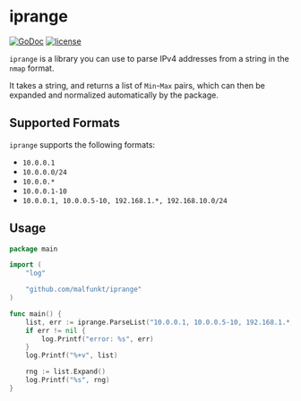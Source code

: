 # iprange

[![GoDoc](https://godoc.org/github.com/malfunkt/iprange?status.svg)](https://godoc.org/github.com/malfunkt/iprange)
[![license](https://img.shields.io/github/license/mashape/apistatus.svg)]()

`iprange` is a library you can use to parse IPv4 addresses from a string in the `nmap` format.

It takes a string, and returns a list of `Min`-`Max` pairs, which can then be expanded and normalized automatically by the package.

## Supported Formats

`iprange` supports the following formats:

* `10.0.0.1`
* `10.0.0.0/24`
* `10.0.0.*`
* `10.0.0.1-10`
* `10.0.0.1, 10.0.0.5-10, 192.168.1.*, 192.168.10.0/24`

## Usage

```go
package main

import (
	"log"

	"github.com/malfunkt/iprange"
)

func main() {
	list, err := iprange.ParseList("10.0.0.1, 10.0.0.5-10, 192.168.1.*, 192.168.10.0/24")
	if err != nil {
		log.Printf("error: %s", err)
	}
	log.Printf("%+v", list)

	rng := list.Expand()
	log.Printf("%s", rng)
}
```

